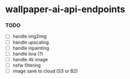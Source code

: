 # wallpaper-ai-api-endpoints

### TODO

- [ ] handle img2img
- [ ] handle upscaling
- [ ] handle inpainting
- [ ] handle lora (?)
- [ ] handle 4k image
- [ ] nsfw filtering
- [ ] image save to cloud (S3 or B2)
